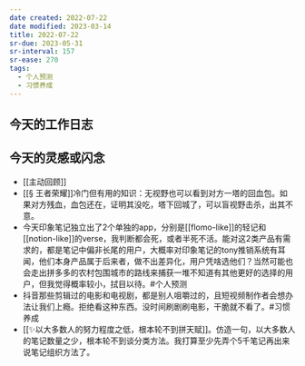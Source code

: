 ```yaml
---
date created: 2022-07-22
date modified: 2023-03-14
title: 2022-07-22
sr-due: 2023-05-31
sr-interval: 157
sr-ease: 270
tags:
  - 个人预测
  - 习惯养成
---
```


## 今天的工作日志

## 今天的灵感或闪念

- [[主动回顾]]
- [[§ 王者荣耀]]冷门但有用的知识：无视野也可以看到对方一塔的回血包。如果对方残血，血包还在，证明其没吃，塔下回城了，可以盲视野击杀，出其不意。
- 今天印象笔记独立出了2个单独的app，分别是[[flomo-like]]的轻记和[[notion-like]]的verse，我判断都会死，或者半死不活。能对这2类产品有需求的，都是笔记中偏非长尾的用户，大概率对印象笔记的tony推销系统有耳闻，他们本身产品属于后来者，做不出差异化，用户凭啥选他们？当然可能也会走出拼多多的农村包围城市的路线来捕获一堆不知道有其他更好的选择的用户，但我觉得概率较小，拭目以待。#个人预测
- 抖音那些剪辑过的电影和电视剧，都是别人咀嚼过的，且短视频制作者会想办法让我们上瘾。拒绝看这种东西。没时间刷剧刷电影，干脆就不看了。#习惯养成
- [[✨以大多数人的努力程度之低，根本轮不到拼天赋]]。仿造一句，以大多数人的笔记数量之少，根本轮不到谈分类方法。我打算至少先弄个5千笔记再出来说笔记组织方法了。
